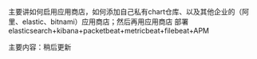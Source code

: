 主要讲如何启用应用商店，如何添加自己私有chart仓库、以及其他企业的（阿里、elastic、bitnami）应用商店；然后再用应用商店 部署elasticsearch+kibana+packetbeat+metricbeat+filebeat+APM

主要内容：稍后更新
